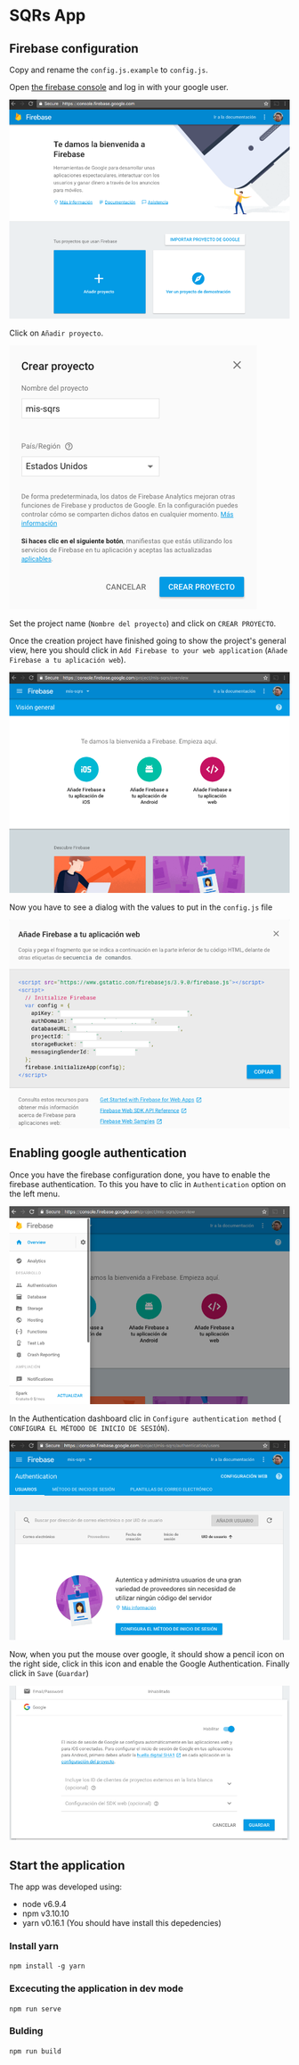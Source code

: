 # SQRs App

## Firebase configuration

Copy and rename the `config.js.example` to `config.js`.

Open [the firebase console](https://console.firebase.google.com) and log in with your
google user.

![Firebase welcome page](images/firebase1.png "Firebase welcome")

Click on `Añadir proyecto`.

![Add new project](images/firebase2.png "Add new project")

Set the project name (`Nombre del proyecto`) and click on `CREAR PROYECTO`.

Once the creation project have finished going to show the project's general view,
  here you should click in `Add Firebase to your web application` (`Añade Firebase
  a tu aplicación web`).

![Add Firebase to your web application](images/firebase3.png "Add Firebase to your web application")

Now you have to see a dialog with the values to put in the `config.js` file

![Configuration info](images/firebase4.png "Configuration info")

## Enabling google authentication

Once you have the firebase configuration done, you have to enable the firebase
authentication. To this you have to clic in `Authentication` option on the
left menu.

![Authentication](images/firebase5.png "Authentication")

In the Authentication dashboard clic in `Configure authentication method` (
  `CONFIGURA EL MÉTODO DE INICIO DE SESIÓN`).

![Authentication dashboard](images/firebase6.png "Authentication dashboard")

Now, when you put the mouse over google, it should show a pencil icon on the
right side, click in this icon and enable the Google Authentication. Finally
click in `Save` (`Guardar`)

![Enabling Google Authentication](images/firebase7.png "Enabling Google Authentication")

## Start the application

The app was developed using:
  - node v6.9.4
  - npm v3.10.10
  - yarn v0.16.1
  (You should have install this depedencies)

### Install yarn

`npm install -g yarn`

### Excecuting the application in dev mode

`npm run serve`

### Bulding

`npm run build`
